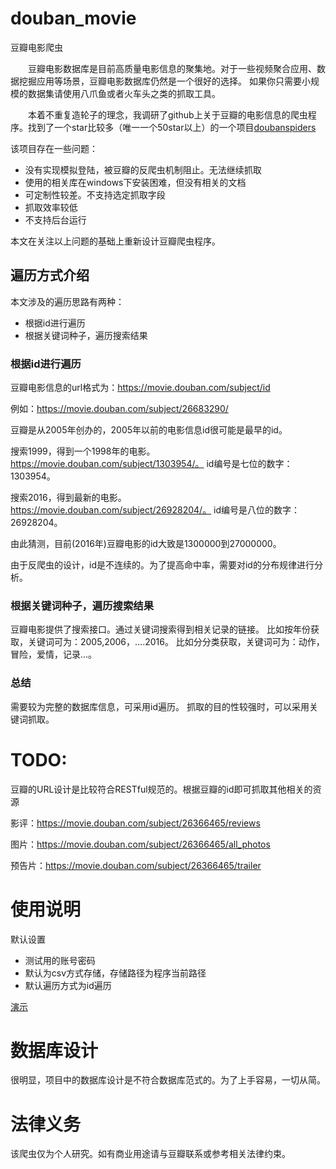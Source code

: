 # douban_movie

豆瓣电影爬虫

　　豆瓣电影数据库是目前高质量电影信息的聚集地。对于一些视频聚合应用、数据挖掘应用等场景，豆瓣电影数据库仍然是一个很好的选择。
	如果你只需要小规模的数据集请使用八爪鱼或者火车头之类的抓取工具。

　　本着不重复造轮子的理念，我调研了github上关于豆瓣的电影信息的爬虫程序。找到了一个star比较多（唯一一个50star以上）的一个项目[doubanspiders](https://github.com/dontcontactme/doubanspiders)

该项目存在一些问题：
- 没有实现模拟登陆，被豆瓣的反爬虫机制阻止。无法继续抓取
- 使用的相关库在windows下安装困难，但没有相关的文档
- 可定制性较差。不支持选定抓取字段
- 抓取效率较低
- 不支持后台运行

本文在关注以上问题的基础上重新设计豆瓣爬虫程序。

## 遍历方式介绍
本文涉及的遍历思路有两种：
- 根据id进行遍历
- 根据关键词种子，遍历搜索结果

### **根据id进行遍历**
豆瓣电影信息的url格式为：https://movie.douban.com/subject/id

例如：https://movie.douban.com/subject/26683290/

豆瓣是从2005年创办的，2005年以前的电影信息id很可能是最早的id。

搜索1999，得到一个1998年的电影。https://movie.douban.com/subject/1303954/。 id编号是七位的数字：1303954。

搜索2016，得到最新的电影。https://movie.douban.com/subject/26928204/。 id编号是八位的数字：26928204。

由此猜测，目前(2016年)豆瓣电影的id大致是1300000到27000000。

由于反爬虫的设计，id是不连续的。为了提高命中率，需要对id的分布规律进行分析。

### **根据关键词种子，遍历搜索结果**
豆瓣电影提供了搜索接口。通过关键词搜索得到相关记录的链接。
比如按年份获取，关键词可为：2005,2006，....2016。
比如分分类获取，关键词可为：动作，冒险，爱情，记录...。


### **总结**

需要较为完整的数据库信息，可采用id遍历。
抓取的目的性较强时，可以采用关键词抓取。

# TODO:
豆瓣的URL设计是比较符合RESTful规范的。根据豆瓣的id即可抓取其他相关的资源

影评：https://movie.douban.com/subject/26366465/reviews

图片：https://movie.douban.com/subject/26366465/all_photos

预告片：https://movie.douban.com/subject/26366465/trailer

# 使用说明
默认设置
- 测试用的账号密码
- 默认为csv方式存储，存储路径为程序当前路径
- 默认遍历方式为id遍历

[演示](https://github.com/panxl6/douban_movie/blob/master/running.png)

# 数据库设计
很明显，项目中的数据库设计是不符合数据库范式的。为了上手容易，一切从简。

# 法律义务
该爬虫仅为个人研究。如有商业用途请与豆瓣联系或参考相关法律约束。
